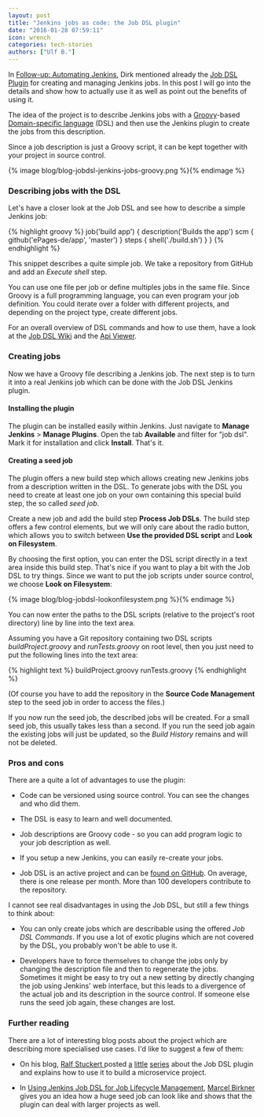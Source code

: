```yaml
---
layout: post
title: "Jenkins jobs as code: the Job DSL plugin"
date: "2016-01-28 07:59:11"
icon: wrench
categories: tech-stories
authors: ["Ulf B."]
---
```


In [Follow-up: Automating Jenkins](https://developer.epages.com/blog/2015/10/22/jenkins-followup.html), Dirk mentioned already the [Job DSL Plugin](https://wiki.jenkins-ci.org/display/JENKINS/Job+DSL+Plugin) for creating and managing Jenkins jobs.
In this post I will go into the details and show how to actually use it as well as point out the benefits of using it.

The idea of the project is to describe Jenkins jobs with a [Groovy](http://www.groovy-lang.org)-based [Domain-specific language](https://en.wikipedia.org/wiki/Domain-specific_language) (DSL) and then use the Jenkins plugin to create the jobs from this description.

Since a job description is just a Groovy script, it can be kept together with your project in source control.

{% image blog/blog-jobdsl-jenkins-jobs-groovy.png %}{% endimage %}

### Describing jobs with the DSL

Let's have a closer look at the Job DSL and see how to describe a simple Jenkins job:

{% highlight groovy %}
job('build app') {
    description('Builds the app')
    scm {
        github('ePages-de/app', 'master')
    }
    steps {
        shell('./build.sh')
    }
}
{% endhighlight %}

This snippet describes a quite simple job.
We take a repository from GitHub and add an *Execute shell* step.

You can use one file per job or define multiples jobs in the same file.
Since Groovy is a full programming language, you can even program your job definition.
You could iterate over a folder with different projects, and depending on the project type, create different jobs.

For an overall overview of DSL commands and how to use them, have a look at the [Job DSL Wiki](https://github.com/jenkinsci/job-dsl-plugin/wiki) and the [Api Viewer](https://jenkinsci.github.io/job-dsl-plugin/).

### Creating jobs

Now we have a Groovy file describing a Jenkins job.
The next step is to turn it into a real Jenkins job which can be done with the Job DSL Jenkins plugin.

#### Installing the plugin

The plugin can be installed easily within Jenkins.
Just navigate to **Manage Jenkins** > **Manage Plugins**.
Open the tab **Available** and filter for "job dsl".
Mark it for installation and click **Install**.
That's it.

#### Creating a seed job

The plugin offers a new build step which allows creating new Jenkins jobs from a description written in the DSL.
To generate jobs with the DSL you need to create at least one job on your own containing this special build step, the so called *seed job*.

Create a new job and add the build step **Process Job DSLs**.
The build step offers a few control elements, but we will only care about the radio button,
which allows you to switch between **Use the provided DSL script** and **Look on Filesystem**.

By choosing the first option, you can enter the DSL script directly in a text area inside this build step.
That's nice if you want to play a bit with the Job DSL to try things.
Since we want to put the job scripts under source control, we choose **Look on Filesystem**:

{% image blog/blog-jobdsl-lookonfilesystem.png %}{% endimage %}

You can now enter the paths to the DSL scripts (relative to the project's root directory) line by line into the text area.

Assuming you have a Git repository containing two DSL scripts *buildProject.groovy* and *runTests.groovy* on root level,
then you just need to put the following lines into the text area:

{% highlight text %}
buildProject.groovy
runTests.groovy
{% endhighlight %}

(Of course you have to add the repository in the **Source Code Management** step to the seed job in order to access the files.)

If you now run the seed job, the described jobs will be created.
For a small seed job, this usually takes less than a second.
If you run the seed job again the existing jobs will just be updated, so the *Build History* remains and will not be deleted.

### Pros and cons

There are a quite a lot of advantages to use the plugin:

- Code can be versioned using source control.
You can see the changes and who did them.

- The DSL is easy to learn and well documented.

- Job descriptions are Groovy code - so you can add program logic to your job description as well.

- If you setup a new Jenkins, you can easily re-create your jobs.

- Job DSL is an active project and can be [found on GitHub](https://github.com/jenkinsci/job-dsl-plugin).
On average, there is one release per month.
More than 100 developers contribute to the repository.

I cannot see real disadvantages in using the Job DSL, but still a few things to think about:

- You can only create jobs which are describable using the offered *Job DSL Commands*.
If you use a lot of exotic plugins which are not covered by the DSL, you probably won't be able to use it.

- Developers have to force themselves to change the jobs only by changing the description file and then to regenerate the jobs.
Sometimes it might be easy to try out a new setting by directly changing the job using Jenkins' web interface, but this leads to a divergence of the actual job and its description in the source control.
If someone else runs the seed job again, these changes are lost.

### Further reading

There are a lot of interesting blog posts about the project which are describing more specialised use cases.
I'd like to suggest a few of them:

- On his blog, [Ralf Stuckert ](https://github.com/ralfstuckert) posted [a](http://hardmockcafe.blogspot.de/2015/03/job-dsl-part-i.html) [little](http://hardmockcafe.blogspot.de/2015/03/job-dsl-part-ii.html) [series](http://hardmockcafe.blogspot.de/2015/04/job-dsl-part-iii.html) about the Job DSL plugin
and explains how to use it to build a microservice project.

- In [Using Jenkins Job DSL for Job Lifecycle Management](https://blog.codecentric.de/en/2015/10/using-jenkins-job-dsl-for-job-lifecycle-management/), [Marcel Birkner](https://twitter.com/marcelbirkner) gives you an idea how a huge seed job can look like and shows that the plugin can deal with larger projects as well.

